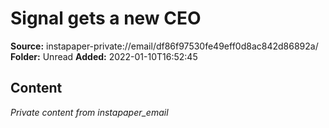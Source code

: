# Signal gets a new CEO

**Source:** instapaper-private://email/df86f97530fe49eff0d8ac842d86892a/
**Folder:** Unread
**Added:** 2022-01-10T16:52:45




## Content
*Private content from instapaper_email*
